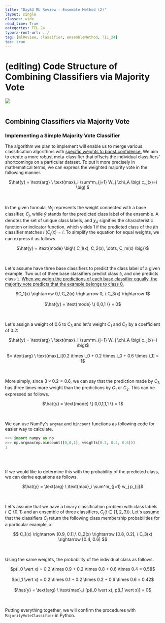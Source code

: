 ```yaml
---
title: "Day63 ML Review - Ensemble Method (2)"
layout: single
classes: wide
read_time: True
categories: TIL_24
typora-root-url: ../
tag: [mlReview, classifier, ensembleMethod, TIL_24]
toc: true 
---
```


# (editing) Code Structure of Combining Classifiers via Majority Vote

<img src="/blog/images/2024-08-27-TIL24_Day63/B22A3978-95B2-4AA4-896C-5EB24C90A19B.jpeg"><br><br>

## Combining Classifiers via Majority Vote

### Implementing a Simple Majority Vote Classifier

The algorithm we plan to implement will enable us to merge various classification algorithms with <u>specific weights to boost confidence.</u> We aim to create a more robust meta-classifier that offsets the individual classifiers' shortcomings on a particular dataset. To put it more precisely in mathematical terms, we can express the weighted majority vote in the following manner.

<center>
  $\hat{y} = \text{arg} \ \text{max}_i \sum^m_{j=1} W_j \chi_A \big( c_j(x)=i \big) $ <br><Br><br>
</center>

In the given formula, $W_j$ represents the weight connected with a base classifier, $C_j$, while $\hat{y}$ stands for the predicted class label of the ensemble. A denotes the set of unique class labels, and $\chi_A$ signifies the characteristic function or indicator function, which yields 1 if the predicted class of the $j$th classifier matches $i$ ($C_j(x)=i$. To simplify the equation for equal weights, we can express it as follows.

<center>
  $\hat{y} = \text{mode} \big\{ C_1(x), C_2(x), \dots, C_m(x) \big\}$ <br><br><br>
</center>



Let's assume have three base classifiers to predict the class label of a given example. Two out of three base classifiers predict class `0`, and one predicts class `1`. <u>When we weigh the predictions of each base classifier equally, the majority vote predicts that the example belongs to class 0.</u>

<center>
  $C_1(x) \rightarrow 0,\ C_2(x) \rightarrow 0, \ C_3(x) \rightarrow 1$ <br><br>
  $\hat{y} = \text{mode} \{ 0,0,1 \} = 0$ <br><br><br>
</center>

Let's assign a weight of 0.6 to $C_3$ and let's weight $C_1$ and $C_2$ by a coefficient of 0.2:

<center>
  $\hat{y} = \text{arg} \ \text{max}_i \sum^m_{j=1} W_j \chi_A \big( c_j(x)=i \big)$ <br>
  <Br>
  $= \text{arg} \ \text{max}_i[0.2 \times i_0 + 0.2 \times i_0 + 0.6 \times i_1] = 1$ <br><br><br>
</center>



More simply, since $3 \times 0.2 = 0.6$, we can say that the prediction made by $C_3$ has three times more weight than the predictions by $C_1$ or $C_2$. This can be expressed as follows.

<center>
    $\hat{y} = \text{mode} \{ 0,0,1,1,1 \} = 1$ <br><br><br>
</center>

We can use NumPy's `argmax` and `bincount` functions as following code for easier way to calculate.

```python
>>> import numpy as np
>>> np.argmax(np.bincount([0,0,1], weights[0.2, 0.2, 0.6]))
1
```

<br><Br>

If we would like to determine this with the probability of the predicted class, we can derive equations as follows. 

  <center>
    $\hat{y} = \text{arg} \ \text{max}_i \sum^m_{j=1} w_j p_{ij}$ <br><br><Br>
  </center>





Let's assume that we have a binary classification problem with class labels $i \in \{0,1 \}$ and an ensemble of three classifiers, $C_j (j \in \{ 1,2,3\})$. Let's assume that the classifiers $C_j$ return the following class membership probabilities for a particular example, $x$:

<center>
  $$
  C_1(x) \rightarrow [0.9, 0.1],\ C_2(x) \rightarrow [0.8, 0.2], \ C_3(x) \rightarrow [0.4, 0.6] 
  $$ <br><br><br>
</center>



Using the same weights, the probability of the individual class as follows.

<center>
  $p(i_0 \vert x) = 0.2 \times 0.9 + 0.2 \times 0.8 + 0.6 \times 0.4 = 0.58$ <Br><Br>
  $p(i_1 \vert x) = 0.2 \times 0.1 + 0.2 \times 0.2 + 0.6 \times 0.6 = 0.42$ <br><br>
  $\hat{y} = \text{arg} \ \text{max}_i [p(i_0 \vert x), p(i_1 \vert x)] = 0$ <br><Br><br>
</center>


Putting everything together, we will confirm the procedures with `MajorityVoteClassifier` in Python. 








<br>
